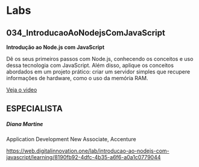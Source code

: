 # Labs

## 034_IntroducaoAoNodejsComJavaScript

**Introdução ao Node.js com JavaScript**

Dê os seus primeiros passos com Node.js, conhecendo os conceitos e uso dessa tecnologia com JavaScript. Além disso, aplique os conceitos abordados em um projeto prático: criar um servidor simples que recupere informações de hardware, como o uso da memória RAM.

[Veja o video](https://web.digitalinnovation.one/lab/introducao-ao-nodejs-com-javascript/learning/8190fb92-4dfc-4b35-a6f6-a0a1c0779044)
## ESPECIALISTA

##### Diana Martine
Application Development New Associate, Accenture

https://web.digitalinnovation.one/lab/introducao-ao-nodejs-com-javascript/learning/8190fb92-4dfc-4b35-a6f6-a0a1c0779044

